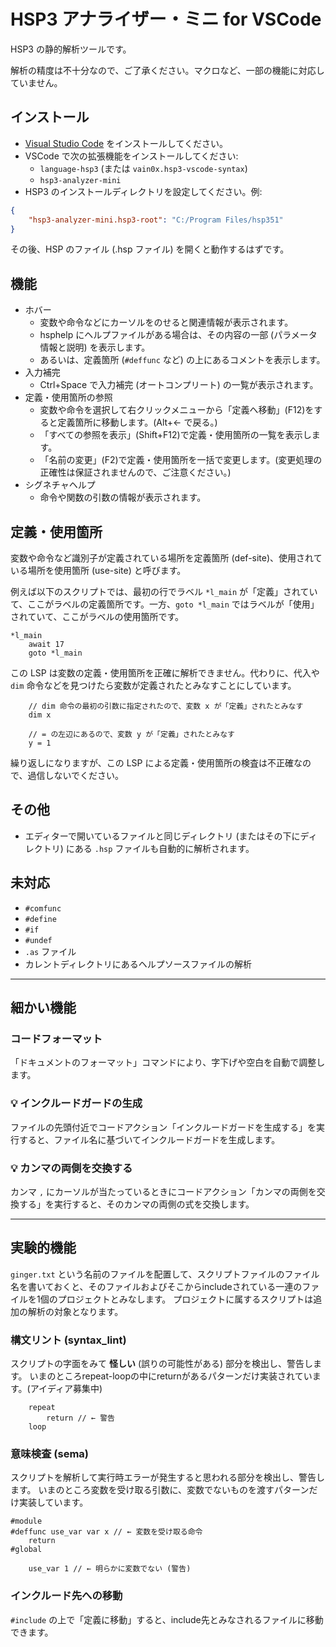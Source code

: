 # HSP3 アナライザー・ミニ for VSCode

HSP3 の静的解析ツールです。

解析の精度は不十分なので、ご了承ください。マクロなど、一部の機能に対応していません。

## インストール

- [Visual Studio Code](https://code.visualstudio.com) をインストールしてください。
- VSCode で次の拡張機能をインストールしてください:
    - `language-hsp3` (または `vain0x.hsp3-vscode-syntax`)
    - `hsp3-analyzer-mini`
- HSP3 のインストールディレクトリを設定してください。例:

```json
{
    "hsp3-analyzer-mini.hsp3-root": "C:/Program Files/hsp351"
}
```

その後、HSP のファイル (.hsp ファイル) を開くと動作するはずです。

## 機能

- ホバー
    - 変数や命令などにカーソルをのせると関連情報が表示されます。
    - hsphelp にヘルプファイルがある場合は、その内容の一部 (パラメータ情報と説明) を表示します。
    - あるいは、定義箇所 (`#deffunc` など) の上にあるコメントを表示します。
- 入力補完
    - Ctrl+Space で入力補完 (オートコンプリート) の一覧が表示されます。
- 定義・使用箇所の参照
    - 変数や命令を選択して右クリックメニューから「定義へ移動」(F12)をすると定義箇所に移動します。(Alt+← で戻る。)
    - 「すべての参照を表示」(Shift+F12)で定義・使用箇所の一覧を表示します。
    - 「名前の変更」(F2)で定義・使用箇所を一括で変更します。(変更処理の正確性は保証されませんので、ご注意ください。)
- シグネチャヘルプ
    - 命令や関数の引数の情報が表示されます。

## 定義・使用箇所

変数や命令など識別子が定義されている場所を定義箇所 (def-site)、使用されている場所を使用箇所 (use-site) と呼びます。

例えば以下のスクリプトでは、最初の行でラベル `*l_main` が「定義」されていて、ここがラベルの定義箇所です。一方、`goto *l_main` ではラベルが「使用」されていて、ここがラベルの使用箇所です。

```hsp
*l_main
    await 17
    goto *l_main
```

この LSP は変数の定義・使用箇所を正確に解析できません。代わりに、代入や `dim` 命令などを見つけたら変数が定義されたとみなすことにしています。

```hsp
    // dim 命令の最初の引数に指定されたので、変数 x が「定義」されたとみなす
    dim x

    // = の左辺にあるので、変数 y が「定義」されたとみなす
    y = 1
```

繰り返しになりますが、この LSP による定義・使用箇所の検査は不正確なので、過信しないでください。

## その他

- エディターで開いているファイルと同じディレクトリ (またはその下にディレクトリ) にある `.hsp` ファイルも自動的に解析されます。

## 未対応

- `#comfunc`
- `#define`
- `#if`
- `#undef`
- `.as` ファイル
- カレントディレクトリにあるヘルプソースファイルの解析

----

## 細かい機能

### コードフォーマット

「ドキュメントのフォーマット」コマンドにより、字下げや空白を自動で調整します。

### 💡 インクルードガードの生成

ファイルの先頭付近でコードアクション「インクルードガードを生成する」を実行すると、ファイル名に基づいてインクルードガードを生成します。

### 💡 カンマの両側を交換する

カンマ `,` にカーソルが当たっているときにコードアクション「カンマの両側を交換する」を実行すると、そのカンマの両側の式を交換します。

----

## 実験的機能

`ginger.txt` という名前のファイルを配置して、スクリプトファイルのファイル名を書いておくと、そのファイルおよびそこからincludeされている一連のファイルを1個のプロジェクトとみなします。
プロジェクトに属するスクリプトは追加の解析の対象となります。

### 構文リント (syntax_lint)

スクリプトの字面をみて **怪しい** (誤りの可能性がある) 部分を検出し、警告します。
いまのところrepeat-loopの中にreturnがあるパターンだけ実装されています。(アイディア募集中)

```hsp
    repeat
        return // ← 警告
    loop
```

### 意味検査 (sema)

スクリプトを解析して実行時エラーが発生すると思われる部分を検出し、警告します。
いまのところ変数を受け取る引数に、変数でないものを渡すパターンだけ実装しています。

```hsp
#module
#deffunc use_var var x // ← 変数を受け取る命令
    return
#global

    use_var 1 // ← 明らかに変数でない (警告)
```

### インクルード先への移動

`#include` の上で「定義に移動」すると、include先とみなされるファイルに移動できます。
